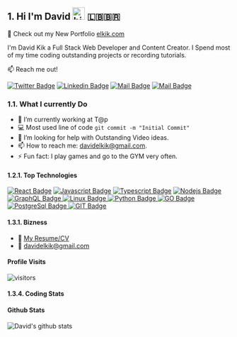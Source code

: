 ## 1. Hi I'm David <img src="https://user-images.githubusercontent.com/1303154/88677602-1635ba80-d120-11ea-84d8-d263ba5fc3c0.gif" width="28px" height="28px" alt="hi"> :lebanon::brazil:

🚀 Check out my New Portfolio [elkik.com](https://elkik.com) 

I'm David Kik a Full Stack Web Developer and Content Creator. I Spend most of my time coding outstanding projects or recording tutorials.

:mailbox: Reach me out!

[![Twitter Badge](https://img.shields.io/badge/-@Davidelkik-1ca0f1?style=flat&labelColor=1ca0f1&logo=twitter&logoColor=white&link=https://twitter.com/Davidelkik)](https://twitter.com/Davidelkik) [![Linkedin Badge](https://img.shields.io/badge/-DavidKik-0e76a8?style=flat&labelColor=0e76a8&logo=linkedin&logoColor=white)](https://www.linkedin.com/in/david-kik-1390b338/) [![Mail Badge](https://img.shields.io/badge/-@DavidKik-e84393?style=flat&labelColor=e84393&logo=instagram&logoColor=white)](https://instagram.com/d.a.v.i.d___k.i.k) [![Mail Badge](https://img.shields.io/badge/-DavidelKik-c0392b?style=flat&labelColor=c0392b&logo=gmail&logoColor=white)](mailto:davidelkik@gmail.com)




<!-- TODO: Add last video link -->

### 1.1. What I currently Do

- 🔭 I’m currently working at T@p
- :computer: Most used line of code `git commit -m "Initial Commit"`
- 🤔 I’m looking for help with Outstanding Video ideas.
- 📫 How to reach me: davidelkik@gmail.com.
- ⚡ Fun fact: I play games and go to the GYM very often.

#### 1.2.1. Top Technologies

<!-- TODO: Make technologies links takes you to repositories -->

[ ![React Badge](https://img.shields.io/badge/-React-61DBFB?style=for-the-badge&labelColor=black&logo=react&logoColor=61DBFB)](#) [![Javascript Badge](https://img.shields.io/badge/-Javascript-F0DB4F?style=for-the-badge&labelColor=black&logo=javascript&logoColor=F0DB4F)](#) [![Typescript Badge](https://img.shields.io/badge/-Typescript-007acc?style=for-the-badge&labelColor=black&logo=typescript&logoColor=007acc)](#) [![Nodejs Badge](https://img.shields.io/badge/-Nodejs-3C873A?style=for-the-badge&labelColor=black&logo=node.js&logoColor=3C873A)](#) [![GraphQL Badge](https://img.shields.io/badge/-GraphQl-e535ab?style=for-the-badge&labelColor=black&logo=node.js&logoColor=e535ab)](#)[ ![Linux Badge](https://img.shields.io/badge/-Linux-0047AB?style=for-the-badge&labelColor=black&logo=Linux&logoColor=4D4DFF)](#)[ ![Python Badge](https://img.shields.io/badge/-Python-FFFF00?style=for-the-badge&labelColor=black&logo=python&logoColor=FFFF00)](#)[ ![GO Badge](https://img.shields.io/badge/-GO-FFFFFF?style=for-the-badge&labelColor=black&logo=go&logoColor=FFFFFF)](#)[ ![PostgreSql Badge](https://img.shields.io/badge/-PostgreSql-000080?style=for-the-badge&labelColor=black&logo=postgresql&logoColor=FFFFFF)](#)[ ![GIT Badge](https://img.shields.io/badge/-git-000000?style=for-the-badge&labelColor=black&logo=git&logoColor=FFFFFF)](#)

#### 1.3.1. Bizness
- :paperclip: [My Resume/CV](https://github.com/ipenywis/ipenywis/blob/master/resumes/resume%20v1.0.pdf)
- :email: davidelkik@gmail.com

#### Profile Visits 

![visitors](https://visitor-badge.glitch.me/badge?page_id=KIKDAVID.KIKDAVID)

#### 1.3.4. Coding Stats

<!--START_SECTION:waka-->
<!--END_SECTION:waka-->


#### Github Stats

![David's github stats](https://github-readme-stats.vercel.app/api?username=KIKDAVID&count_private=true&theme=cobalt&hide=contribs,prs)



</details>


[reactplaylist]: https://www.youtube.com/watch?v=KxXXEL-k47Y&list=PLvXDmnBbOF7RnYiZvDwl2Pzcs2kfi10wd
[vscodetutorial]: https://www.youtube.com/watch?v=Bkie2ai8qeE&t=8s
[htmltutorial]: https://www.youtube.com/watch?v=VK6MXVxOsws&t=27s
[javascripttutorial]: https://www.youtube.com/watch?v=D-LHKvmX37E